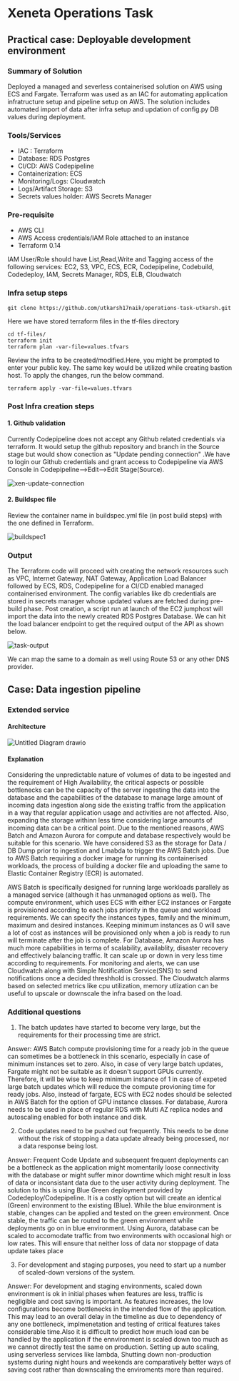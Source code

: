 # Xeneta Operations Task


## Practical case: Deployable development environment

### Summary of Solution
Deployed a managed and severless containerised solution on AWS using ECS and Fargate. Terraform was used as an IAC for automating application infratructure setup and pipeline setup on AWS. The solution includes automated import of data after infra setup and updation of config.py DB values during deployment.

### Tools/Services
- IAC : Terraform
- Database: RDS Postgres
- CI/CD: AWS Codepipeline
- Containerization: ECS
- Monitoring/Logs: Cloudwatch
- Logs/Artifact Storage: S3
- Secrets values holder: AWS Secrets Manager

### Pre-requisite
 - AWS CLI
 - AWS Access credentials/IAM Role attached to an instance
 - Terraform 0.14
 
 IAM User/Role should have List,Read,Write and Tagging access of the following services: EC2, S3, VPC, ECS, ECR, Codepipeline, Codebuild, Codedeploy, IAM, Secrets Manager, RDS, ELB, Cloudwatch

### Infra setup steps
```
git clone https://github.com/utkarsh17naik/operations-task-utkarsh.git
```
Here we have stored terraform files in the tf-files directory
```
cd tf-files/
terraform init
terraform plan -var-file=values.tfvars
```
Review the infra to be created/modified.Here, you might be prompted to enter your public key. The same key would be utilized while creating bastion host.
To apply the changes, run the below command.
```
terraform apply -var-file=values.tfvars
```
### Post Infra creation steps
#### 1. Github validation
Currently Codepipeline does not accept any Github related credentials via terraform. It would setup the github repository and branch in the Source stage but would show conection as "Update pending connection" .We have to login our Github credentials and grant access to Codepipeline via AWS Console in Codepipeline-->Edit-->Edit Stage(Source).


![xen-update-connection](https://user-images.githubusercontent.com/34398133/195197078-3060a5c9-82ae-4a2b-b0a3-a7a48b09dcdb.png)

#### 2. Buildspec file

Review the container name in buildspec.yml file (in post build steps) with the one defined in Terraform.

![buildspec1](https://user-images.githubusercontent.com/34398133/195406528-be18a078-dbcc-42e4-b275-20a00081beb9.png)

### Output 
The Terraform code will proceed with creating the network resources such as VPC, Internet Gateway, NAT Gateway, Application Load Balancer followed by ECS, RDS, Codepipeline for a CI/CD enabled managed containerised environment. The config variables like db credentials are stored in secrets manager whose updated values are fetched during pre-build phase. Post creation, a script run at launch of the EC2 jumphost will import the data into the newly created RDS Postgres Database. We can hit the load balancer endpoint to get the required output of the API as shown below.

![task-output](https://user-images.githubusercontent.com/34398133/195433616-838c0bc2-6f39-4ea9-bd63-eb3ccf7a5734.png)

We can map the same to a domain as well using Route 53 or any other DNS provider.


## Case: Data ingestion pipeline

### Extended service

#### Architecture

![Untitled Diagram drawio](https://user-images.githubusercontent.com/34398133/195438651-09624f53-9ea5-44ea-a652-ef92e1989639.png)

#### Explanation

Considering the unpredictable nature of volumes of data to be ingested and the requirement of High Availability, the critical aspects or possible bottlenecks can be the capacity of the server ingesting the data into the database and the capabilities of the database to manage large amount of incoming data ingestion along side the existing traffic from the application in a way that regular application usage and activities are not affected. Also, expanding the storage withinn less time considering large amounts of incoming data can be a critical point. Due to the mentioned reasons, AWS Batch and Amazon Aurora for compute and database respectively would be suitable for this scenario. We have considered S3 as the storage for Data / DB Dump prior to ingestion and Lmabda to trigger the AWS Batch jobs. Due to AWS Batch requiring a docker image for running its containerised workloads, the process of building a docker file and uploading the same to Elastic Container Registry (ECR) is automated.

AWS Batch is specifically designed for running large workloads parallely as a managed service (although it has unmanaged options as well). The compute environment, which uses ECS with either EC2 instances or Fargate is provisioned according to each jobs priority in the queue and workload requirements. We can specify the instances types, family and the minimum, maximum and desired instances. Keeping minimum instances as 0 will save a lot of cost as instances will be provisioned only when a job is ready to run will terminate after the job is complete. For Database, Amazon Aurora has much more capabilities in terma of scalability, availablity, disaster recovery and effectively balancing traffic. It can scale up or down in very less time according to requirements. For monitoring and alerts, we can use Cloudwatch along with Simple Notification Service(SNS) to send notifications once a decided threshhold is crossed. The Cloudwatch alarms based on selected metrics like cpu utilization, memory utlization can be useful to upscale or downscale the infra based on the load.


### Additional questions

1. The batch updates have started to become very large, but the requirements for their processing time are strict.

Answer: AWS Batch compute provisioning time for a ready job in the queue can sometimes be a bottleneck in this scenario, especially in case of minimum instances set to zero. Also, in case of very large batch updates, Fargate might not be suitable as it doesn't support GPUs currently. Therefore, it will be wise to keep minimum instance of 1 in case of expeted large batch updates which will reduce the compute provioning time for ready jobs. Also, instead of fargate, ECS with EC2 nodes should be selected in AWS Batch for the option of GPU instance classes. For database, Aurora needs to be used in place of regular RDS with Multi AZ replica nodes and autoscaling enabled for both instance and disk.

2. Code updates need to be pushed out frequently. This needs to be done without the risk of stopping a data update already being processed, nor a data response being lost.

Answer: Frequent Code Update and subsequent frequent deployments can be a bottleneck as the application might momentarily loose connectivity with the database or might suffer minor downtime which might result in loss of data or inconsistant data due to the user activity during deployment. The solution to this is using Blue Green deployment provided by Codedeploy/Codepipeline. It is a costly option but will create an identical (Green) environment to the existing (Blue). While the blue environment is stable, changes can be applied and tested on the green environment. Once stable, the traffic can be routed to the green environment while deployments go on in blue environment. Using Aurora, database can be scaled to accomodate traffic from two environments with occasional high or low rates. This will ensure that neither loss of data nor stoppage of data update takes place

3. For development and staging purposes, you need to start up a number of scaled-down versions of the system.

Answer: For development and staging environments, scaled down environment is ok in initial phases when features are less, traffic is negligible and cost saving is important. As features increases, the low configurations become bottlenecks in the intended flow of the application. This may lead to an overall delay in the timeline as due to dependency of any one bottleneck, implmenetation and testing of critical features takes considerable time.Also it is difficult to predict how much load can be handled by the application if the ennvironment is scaled down too much as we cannot directly test the same on production. Setting up auto scaling, using serverless services like lambda, Shutting down non-production systems during night hours and weekends are comparatively better ways of saving cost rather than downscaling the enviroments more than required.
